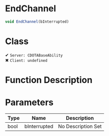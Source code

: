 # EndChannel
```js
void EndChannel(bInterrupted)
```
# Class
✔ `Server: CDOTABaseAbility`  
✖ `Client: undefined`  

# Function Description

# Parameters
Type|Name|Description
--|--|--
bool|bInterrupted|No Description Set
